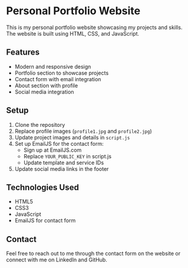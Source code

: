 # Personal Portfolio Website

This is my personal portfolio website showcasing my projects and skills. The website is built using HTML, CSS, and JavaScript.

## Features

- Modern and responsive design
- Portfolio section to showcase projects
- Contact form with email integration
- About section with profile
- Social media integration

## Setup

1. Clone the repository
2. Replace profile images (`profile1.jpg` and `profile2.jpg`)
3. Update project images and details in `script.js`
4. Set up EmailJS for the contact form:
   - Sign up at EmailJS.com
   - Replace `YOUR_PUBLIC_KEY` in script.js
   - Update template and service IDs
5. Update social media links in the footer

## Technologies Used

- HTML5
- CSS3
- JavaScript
- EmailJS for contact form

## Contact

Feel free to reach out to me through the contact form on the website or connect with me on LinkedIn and GitHub.
